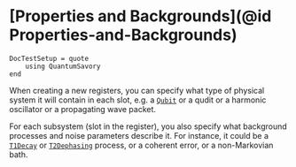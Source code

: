 # [Properties and Backgrounds](@id Properties-and-Backgrounds)

```@meta
DocTestSetup = quote
    using QuantumSavory
end
```

When creating a new registers, you can specify what type of physical system it will contain in each slot,
e.g. a [`Qubit`](@ref) or a qudit or a harmonic oscillator or a propagating wave packet.

For each subsystem (slot in the register), you also specify what background processes and noise parameters describe it.
For instance, it could be a [`T1Decay`](@ref) or [`T2Dephasing`](@ref) process, or a coherent error, or a non-Markovian bath.